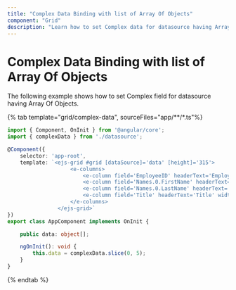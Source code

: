 ```yaml
---
title: "Complex Data Binding with list of Array Of Objects"
component: "Grid"
description: "Learn how to set Complex data for datasource having Array Of Objects."
---
```


# Complex Data Binding with list of Array Of Objects

The following example shows how to set Complex field for datasource having Array Of Objects.

{% tab template="grid/complex-data", sourceFiles="app/**/*.ts"%}

```typescript
import { Component, OnInit } from '@angular/core';
import { complexData } from './datasource';

@Component({
    selector: 'app-root',
    template: `<ejs-grid #grid [dataSource]='data' [height]='315'>
                    <e-columns>
                        <e-column field='EmployeeID' headerText='Employee ID' textAlign='Right' width=120></e-column>
                        <e-column field='Names.0.FirstName' headerText='First Name' width=120></e-column>
                        <e-column field='Names.0.LastName' headerText='Last Name' width=120></e-column>
                        <e-column field='Title' headerText='Title' width=150></e-column>
                    </e-columns>
                </ejs-grid>`
})
export class AppComponent implements OnInit {

    public data: object[];

    ngOnInit(): void {
        this.data = complexData.slice(0, 5);
    }
}

```

{% endtab %}